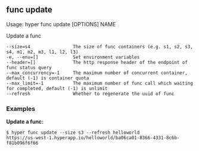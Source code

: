 ## func update

  Usage:	hyper func update [OPTIONS] NAME

  Update a func

    --size=s4                The size of func containers (e.g. s1, s2, s3, s4, m1, m2, m3, l1, l2, l3)
    -e, --env=[]             Set environment variables
    --header=[]              The http response header of the endpoint of func status query
    --max_concurrency=-1     The maximum number of concurrent container, default (-1) is container quota
    --max_limit=-1           The maximum number of func call which waiting for completed, default (-1) is unlimit
    --refresh                Whether to regenerate the uuid of func

### Examples

**Update a func:**

    $ hyper func update --size s3 --refresh helloworld
    https://us-west-1.hyperapp.io/helloworld/ba06ca01-8366-4331-8c6b-f81b096f6f66
